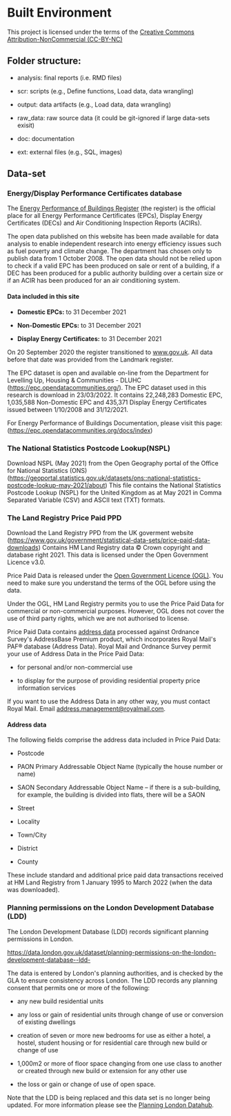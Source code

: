 # Built Environment

This project is licensed under the terms of the [Creative Commons Attribution-NonCommercial (CC-BY-NC)](https://creativecommons.org/licenses/by-nc/4.0/)

## Folder structure:

-   analysis: final reports (i.e. RMD files)

-   scr: scripts (e.g., Define functions, Load data, data wrangling)

-   output: data artifacts (e.g., Load data, data wrangling)

-   raw_data: raw source data (it could be git-ignored if large data-sets exisit)

-   doc: documentation

-   ext: external files (e.g., SQL, images)

## Data-set

### Energy/Display Performance Certificates database

The [Energy Performance of Buildings Register](https://find-energy-certificate.digital.communities.gov.uk/) (the register) is the official place for all Energy Performance Certificates (EPCs), Display Energy Certificates (DECs) and Air Conditioning Inspection Reports (ACIRs).

The open data published on this website has been made available for data analysis to enable independent research into energy efficiency issues such as fuel poverty and climate change. The department has chosen only to publish data from 1 October 2008. The open data should not be relied upon to check if a valid EPC has been produced on sale or rent of a building, if a DEC has been produced for a public authority building over a certain size or if an ACIR has been produced for an air conditioning system.

#### Data included in this site

-   **Domestic EPCs:** to 31 December 2021

-   **Non-Domestic EPCs:** to 31 December 2021

-   **Display Energy Certificates:** to 31 December 2021

On 20 September 2020 the register transitioned to www.gov.uk. All data before that date was provided from the Landmark register.

The EPC dataset is open and available on-line from the Department for Levelling Up, Housing & Communities - DLUHC (<https://epc.opendatacommunities.org/>). The EPC dataset used in this research is download in 23/03/2022. It contains 22,248,283 Domestic EPC, 1,035,588 Non-Domestic EPC and 435,371 Display Energy Certificates issued between 1/10/2008 and 31/12/2021.

For Energy Performance of Buildings Documentation, please visit this page: (<https://epc.opendatacommunities.org/docs/index>)

### **The National Statistics Postcode Lookup(NSPL)**

Download NSPL (May 2021) from the Open Geography portal of the Office for National Statistics (ONS) (<https://geoportal.statistics.gov.uk/datasets/ons::national-statistics-postcode-lookup-may-2021/about>) This file contains the National Statistics Postcode Lookup (NSPL) for the United Kingdom as at May 2021 in Comma Separated Variable (CSV) and ASCII text (TXT) formats.

### **The Land Registry Price Paid PPD**

Download the Land Registry PPD from the UK goverment website (<https://www.gov.uk/government/statistical-data-sets/price-paid-data-downloads>) Contains HM Land Registry data © Crown copyright and database right 2021. This data is licensed under the Open Government Licence v3.0.

Price Paid Data is released under the [Open Government Licence (OGL)](http://www.nationalarchives.gov.uk/doc/open-government-licence/version/3/). You need to make sure you understand the terms of the OGL before using the data.

Under the OGL, HM Land Registry permits you to use the Price Paid Data for commercial or non-commercial purposes. However, OGL does not cover the use of third party rights, which we are not authorised to license.

Price Paid Data contains [address data](https://www.gov.uk/government/statistical-data-sets/price-paid-data-downloads#address-data) processed against Ordnance Survey's AddressBase Premium product, which incorporates Royal Mail's PAF® database (Address Data). Royal Mail and Ordnance Survey permit your use of Address Data in the Price Paid Data:

-   for personal and/or non-commercial use

-   to display for the purpose of providing residential property price information services

If you want to use the Address Data in any other way, you must contact Royal Mail. Email [address.management\@royalmail.com](mailto:address.management@royalmail.com).

#### **Address data**

The following fields comprise the address data included in Price Paid Data:

-   Postcode

-   PAON Primary Addressable Object Name (typically the house number or name)

-   SAON Secondary Addressable Object Name – if there is a sub-building, for example, the building is divided into flats, there will be a SAON

-   Street

-   Locality

-   Town/City

-   District

-   County

These include standard and additional price paid data transactions received at HM Land Registry from 1 January 1995 to March 2022 (when the data was downloaded).

### Planning permissions on the London Development Database (LDD)

The London Development Database (LDD) records significant planning permissions in London.

<https://data.london.gov.uk/dataset/planning-permissions-on-the-london-development-database--ldd->

The data is entered by London's planning authorities, and is checked by the GLA to ensure consistency across London. The LDD records any planning consent that permits one or more of the following:

-   any new build residential units

-   any loss or gain of residential units through change of use or conversion of existing dwellings

-   creation of seven or more new bedrooms for use as either a hotel, a hostel, student housing or for residential care through new build or change of use

-   1,000m2 or more of floor space changing from one use class to another or created through new build or extension for any other use

-   the loss or gain or change of use of open space.

Note that the LDD is being replaced and this data set is no longer being updated. For more information please see the [Planning London Datahub](https://www.london.gov.uk/what-we-do/planning/digital-planning/planning-london-datahub).
